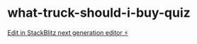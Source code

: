 # what-truck-should-i-buy-quiz

[Edit in StackBlitz next generation editor ⚡️](https://stackblitz.com/~/github.com/hamisbela/what-truck-should-i-buy-quiz)
